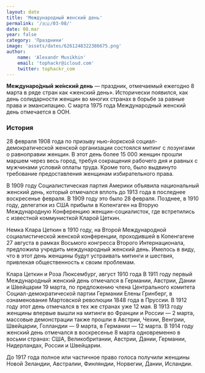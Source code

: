 ```yaml
---
layout: date
title: 'Международный женский день'
permalink: '/🇷🇺/03-08/'
date: 08.mar
year: false
category: 'Праздники'
image: 'assets/dates/6261248322386675.png'
author:
    name: 'Alexandr Musikhin'
    email: 'tophackr@icloud.com'
    twitter: tophackr_com
---
```


**Междунаро́дный же́нский день** — праздник, отмечаемый ежегодно 8 марта в ряде стран как «женский день». Исторически появился, как день солидарности женщин во многих странах в борьбе за равные права и эмансипацию. С марта 1975 года Международный женский день отмечается в ООН.

### История
28 февраля 1908 года по призыву нью-йоркской социал-демократической женской организации состоялся митинг с лозунгами о равноправии женщин. В этот день более 15 000 женщин прошли маршем через весь город, требуя сокращения рабочего дня и равных c мужчинами условий оплаты труда. Кроме того, было выдвинуто требование предоставления женщинам избирательного права.

В 1909 году Социалистическая партия Америки объявила национальный женский день, который отмечался вплоть до 1913 года в последнее воскресенье февраля. В 1909 году это было 28 февраля. Позднее, в 1910 году, делегатки из США прибыли в Копенгаген на Вторую Международную Конференцию женщин-социалисток, где встретились с известной коммунисткой Кларой Цеткин.

Немка Клара Цеткин в 1910 году, на Второй Международной социалистической женской конференции, проходившей в Копенгагене 27 августа в рамках Восьмого конгресса Второго Интернационала, предложила учредить международный женский день. Имелось в виду, что в этот день женщины будут устраивать митинги и шествия, привлекая общественность к своим проблемам.

Клара Цеткин и Роза Люксембург, август 1910 года
В 1911 году первый Международный женский день отмечался в Германии, Австрии, Дании и Швейцарии 19 марта, по предложению члена Центрального комитета Социал-демократической партии Германии Елены Гринберг, в ознаменование Мартовской революции 1848 года в Пруссии. В 1912 году этот день отмечался в тех же странах уже 12 мая. В 1913 году женщины впервые вышли на митинги во Франции и России — 2 марта, массовые демонстрации также прошли в Австрии, Чехии, Венгрии, Швейцарии, Голландии — 9 марта, в Германии — 12 марта. В 1914 году женский день отмечался в воскресенье 8 марта одновременно в восьми странах: США, Великобритании, Австрии, Дании, Германии, Нидерландах, России и Швейцарии.

До 1917 года полное или частичное право голоса получили женщины Новой Зеландии, Австралии, Финляндии, Норвегии, Дании, Исландии.
